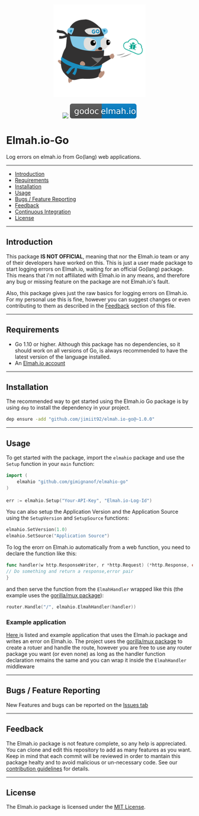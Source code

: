 <p align="center"><img src="logo.png" width="250"></p>
<p align="center">
  <a href="https://goreportcard.com/report/github.com/jimiit92/elmah.io-go"><img src="https://goreportcard.com/badge/github.com/jimiit92/elmah.io-go"></a>
  <a href="https://godoc.org/github.com/jimiit92/elmah.io-go"><img src="/godoc-elmah.io.svg" alt="GoDoc"></a>
</p>

# Elmah.io-Go
Log errors on elmah.io from Go(lang) web applications.

-------------------------
- [Introduction](#introduction)
- [Requirements](#requirements)
- [Installation](#installation)
- [Usage](#usage)
- [Bugs / Feature Reporting](#bugs--feature-reporting)
- [Feedback](#feedback)
- [Continuous Integration](#continuous-integration)
- [License](#license)
-------------------------
## Introduction

This package <b>IS NOT OFFICIAL</b>, meaning that nor the Elmah.io team or any of their developers have worked on this.
This is just a user made package to start logging errors on Elmah.io, waiting for an official Go(lang) package.
This means that i'm not affiliated with Elmah.io in any means, and therefore any bug or missing feature on the package are not Elmah.io's fault.

Also, this package gives just the raw basics for logging errors on Elmah.io. For my personal use this is fine, however you can suggest changes or even contributing to them as described in the [Feedback](#feedback) section of this file.

-------------------------
## Requirements

- Go 1.10 or higher. Although this package has no dependencies, so it should work on all versions of Go, is always recommended to have the latest version of the language installed.
- An <a href="https://elmah.io/" target="_blank">Elmah.io account</a>
-------------------------
## Installation

The recommended way to get started using the Elmah.io Go package is by using `dep` to install the dependency in your project.

```bash
dep ensure -add "github.com/jimiit92/elmah.io-go@~1.0.0"
```
-------------------------
## Usage

To get started with the package, import the `elmahio` package and use the `Setup` function in your `main` function:
```go
import (
	elmahio "github.com/gimignanof/elmahio-go"
)

err := elmahio.Setup("Your-API-Key", "Elmah.io-Log-Id")
```

You can also setup the Application Version and the Application Source using the `SetupVersion` and `SetupSource` functions:
```go
elmahio.SetVersion(1.0)
elmahio.SetSource("Application Source")
```
To log the erorr on Elmah.io automatically from a web function, you need to declare the function like this:
```go
func handler(w http.ResponseWriter, r *http.Request) (*http.Response, error) {
// Do something and return a response,error pair
}
```
and then serve the function from the `ElmahHandler` wrapped like this (the example uses the <a href="https://github.com/gorilla/mux" target="_blank">gorilla/mux package</a>):
```go
router.Handle("/", elmahio.ElmahHandler(handler))
```
### Example application

<a href="/examples/example.go">Here </a>is listed and example application that uses the Elmah.io package and writes an error on Elmah.io. The project uses the <a href="https://github.com/gorilla/mux" target="_blank">gorilla/mux package</a> to create a rotuer and handle the route, however you are free to use any router package you want (or even none) as long as the handler function declaration remains the same and you can wrap it inside the  `ElmahHandler` middleware

-------------------------
## Bugs / Feature Reporting

New Features and bugs can be reported on the <a href="https://github.com/JimiIT92/Elmah.io-Go/issues">Issues tab</a>

-------------------------
## Feedback

The Elmah.io package is not feature complete, so any help is appreciated. You can clone and edit this repository to add as many features as you want. Keep in mind that each commit will be reviewed in order to mantain this package healty and to avoid malicious or un-necessary code. See our [contribution guidelines](CONTRIBUTING.md) for details.

-------------------------
## License

The Elmah.io package is licensed under the [MIT License](LICENSE).
